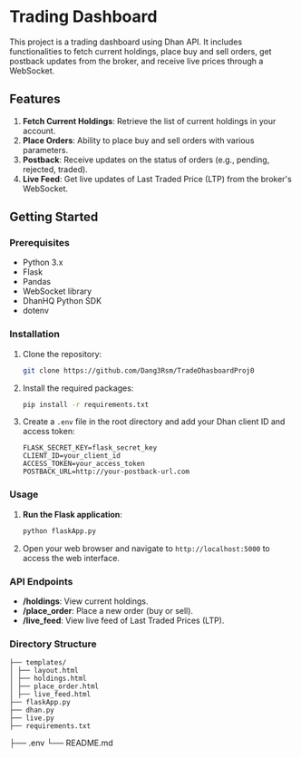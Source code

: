 # Trading Dashboard

This project is a trading dashboard using Dhan API. It includes functionalities to fetch current holdings, place buy and sell orders, get postback updates from the broker, and receive live prices through a WebSocket.

## Features

1. **Fetch Current Holdings**: Retrieve the list of current holdings in your account.
2. **Place Orders**: Ability to place buy and sell orders with various parameters.
3. **Postback**: Receive updates on the status of orders (e.g., pending, rejected, traded).
4. **Live Feed**: Get live updates of Last Traded Price (LTP) from the broker's WebSocket.

## Getting Started

### Prerequisites

- Python 3.x
- Flask
- Pandas
- WebSocket library
- DhanHQ Python SDK
- dotenv

### Installation

1. Clone the repository:
    ```bash
    git clone https://github.com/Dang3Rsm/TradeDhasboardProj0
    ```

2. Install the required packages:
    ```bash
    pip install -r requirements.txt
    ```

3. Create a `.env` file in the root directory and add your Dhan client ID and access token:
    ```env
    FLASK_SECRET_KEY=flask_secret_key
    CLIENT_ID=your_client_id
    ACCESS_TOKEN=your_access_token
    POSTBACK_URL=http://your-postback-url.com
    ```

### Usage

1. **Run the Flask application**:
    ```bash
    python flaskApp.py
    ```

2. Open your web browser and navigate to `http://localhost:5000` to access the web interface.

### API Endpoints

- **/holdings**: View current holdings.
- **/place_order**: Place a new order (buy or sell).
- **/live_feed**: View live feed of Last Traded Prices (LTP).

### Directory Structure
```
├── templates/
│ ├── layout.html
│ ├── holdings.html
│ ├── place_order.html
│ ├── live_feed.html
├── flaskApp.py
├── dhan.py
├── live.py
├── requirements.txt
```
├── .env
└── README.md
